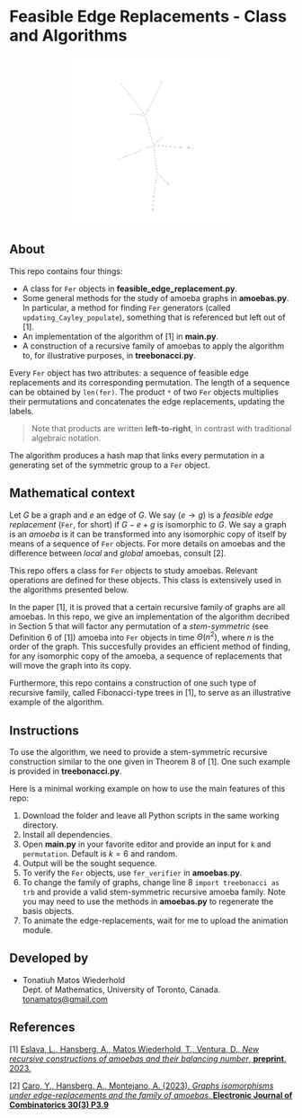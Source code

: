 # Feasible Edge Replacements - Class and Algorithms

<p align="center">
<img src="./k6.gif" width="300"/>
</p>

## About

This repo contains four things:

- A class for `Fer` objects in **feasible_edge_replacement.py**.
- Some general methods for the study of amoeba graphs in **amoebas.py**. In particular, a method for finding `Fer` generators (called `updating_Cayley_populate`), something that is referenced but left out of [1].
- An implementation of the algorithm of [1] in **main.py**.
- A construction of a recursive family of amoebas to apply the algorithm to, for illustrative purposes, in **treebonacci.py**.

Every `Fer` object has two attributes: a sequence of feasible edge replacements and its corresponding permutation. The length of a sequence can be obtained by `len(fer)`. The product `*` of two `Fer` objects multiplies their permutations and concatenates the edge replacements, updating the labels. 
> Note that products are written **left-to-right**, in contrast with traditional algebraic notation.<br/>

The algorithm produces a hash map that links every permutation in a generating set of the symmetric group to a `Fer` object.

## Mathematical context

Let $G$ be a graph and $e$ an edge of $G$. We say $(e\to g)$ is a *feasible edge replacement* (`Fer`, for short) if $G-e+g$ is isomorphic to $G$. We say a graph is an *amoeba* is it can be transformed into any isomorphic copy of itself by means of a sequence of `Fer` objects. For more details on amoebas and the difference between *local* and *global* amoebas, consult [2].

This repo offers a class for `Fer` objects to study amoebas. Relevant operations are defined for these objects. This class is extensively used in the algorithms presented below.

In the paper [1], it is proved that a certain recursive family of graphs are all amoebas. In this repo, we give an implementation of the algorithm decribed in Section 5 that will factor any permutation of a *stem-symmetric* (see Definition 6 of [1]) amoeba into `Fer` objects in time $\Theta(n^2)$, where $n$ is the order of the graph. This succesfully provides an efficient method of finding, for any isomorphic copy of the amoeba, a sequence of replacements that will move the graph into its copy.

Furthermore, this repo contains a construction of one such type of recursive family, called Fibonacci-type trees in [1], to serve as an illustrative example of the algorithm.

## Instructions

To use the algorithm, we need to provide a stem-symmetric recursive construction similar to the one given in Theorem 8 of [1]. One such example is provided in **treebonacci.py**.

Here is a minimal working example on how to use the main features of this repo:

1. Download the folder and leave all Python scripts in the same working directory.
2. Install all dependencies.
3. Open **main.py** in your favorite editor and provide an input for `k` and `permutation`. Default is $k=6$ and random.
4. Output will be the sought sequence.
5. To verify the `Fer` objects, use `fer_verifier` in **amoebas.py**.
6. To change the family of graphs, change line 8 `import treebonacci as trb` and provide a valid stem-symmetric recursive amoeba family. Note you may need to use the methods in **amoebas.py** to regenerate the basis objects.
7. To animate the edge-replacements, wait for me to upload the animation module.

## Developed by

- Tonatiuh Matos Wiederhold<br/>
  Dept. of Mathematics, University of Toronto, Canada.<br/>
  tonamatos@gmail.com

## References

[1] <a href="">Eslava, L., Hansberg, A., Matos Wiederhold, T., Ventura, D., *New recursive constructions of amoebas and their balancing number*, **preprint**, 2023.</a><br/>

[2] <a href="https://www.combinatorics.org/ojs/index.php/eljc/article/download/v30i3p9/pdf/">Caro, Y., Hansberg, A., Montejano, A. (2023). *Graphs isomorphisms under edge-replacements and the family of amoebas*. **Electronic Journal of Combinatorics 30(3) P3.9**</a><br/>
